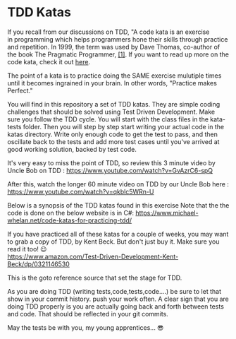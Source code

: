 TDD Katas
=====

If you recall from our discussions on TDD, "A code kata is an exercise in programming which helps programmers hone their skills through practice and repetition.
In 1999, the term was used by Dave Thomas, co-author of the book The Pragmatic Programmer, <a href="https://en.wikipedia.org/wiki/Kata_(programming)">[1]</a>.  If you want to read up more on the code kata, check it out <a href="http://www.peterprovost.org/blog/2012/05/02/kata-the-only-way-to-learn-tdd/">here</a>.   

The point of a kata is to practice doing the SAME exercise mulutiple times until it becomes ingrained in your brain.  In other words, "Practice makes Perfect."  

You will find in this repository a set of TDD katas.  They are simple coding challenges that should be solved using Test Driven Development.  Make sure you follow the TDD cycle. You will start with the class files in the kata-tests folder.  Then you will step by step start writing your actual code in the katas directory.  Write only enough code to get the test to pass, and then oscillate back to the tests and add more test cases until you've arrived at good working solution, backed by test code.

It's very easy to miss the point of TDD, so review this 3 minute video by Uncle Bob on TDD : 
https://www.youtube.com/watch?v=GvAzrC6-spQ

After this, watch the longer 60 minute video on TDD by our Uncle Bob here : 
https://www.youtube.com/watch?v=qkblc5WRn-U

Below is a synopsis of the TDD katas found in this exercise Note that the the code is done on the below website is in C#: 
https://www.michael-whelan.net/code-katas-for-practicing-tdd/

If you have practiced all of these katas for a couple of weeks, you may want to grab a copy of TDD, by Kent Beck. But don't just buy it.  Make sure you read it too! 😉  
https://www.amazon.com/Test-Driven-Development-Kent-Beck/dp/0321146530

This is the goto reference source that set the stage for TDD.  

As you are doing TDD (writing tests,code,tests,code....) be sure to let that show in your commit history.  push your work often.  A clear sign that you are doing TDD properly is you are actually going back and forth between tests and code.  That should be reflected in your git commits.  

May the tests be with you, my young apprentices... 😎



